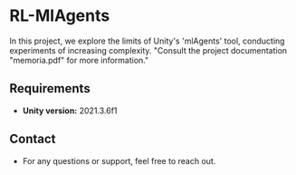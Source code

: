 # RL-MlAgents
In this project, we explore the limits of Unity's 'mlAgents' tool, conducting experiments of increasing complexity.
"Consult the project documentation "memoria.pdf" for more information."

## Requirements
- **Unity version:** 2021.3.6f1

## Contact
- For any questions or support, feel free to reach out.
